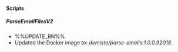 
#### Scripts

##### ParseEmailFilesV2

- %%UPDATE_RN%%
- Updated the Docker image to: *demisto/parse-emails:1.0.0.92018*.
